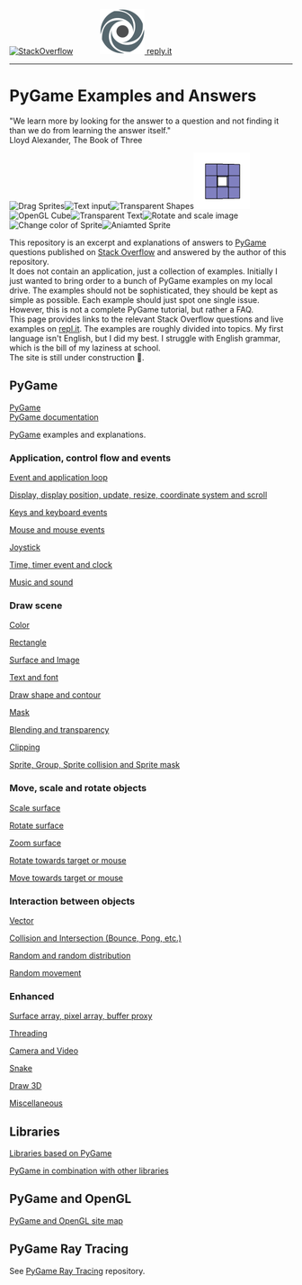 [![StackOverflow](https://stackexchange.com/users/flair/7322082.png)](https://stackoverflow.com/users/5577765/rabbid76?tab=profile) &nbsp;&nbsp;&nbsp;&nbsp;&nbsp;&nbsp;&nbsp;&nbsp;&nbsp;&nbsp; [![reply.it](resource/logo/Repl_it_logo_80.png) reply.it](https://repl.it/repls/folder/PyGame%20Examples)

---

# PyGame Examples and Answers

"We learn more by looking for the answer to a question and not finding it than we do from learning the answer itself."  
Lloyd Alexander, The Book of Three

<img src="https://i.stack.imgur.com/BaFzb.gif" height="100" title="Drag Sprites"><img src="https://i.stack.imgur.com/XDz5b.gif" height="100" title="Text input"><img src="https://i.stack.imgur.com/Zst87.gif" height="100" title="Transparent Shapes"><img src="screenshot/pygame_minimal_3D_depth_sort_1.gif" height="100" title="3D Poylgones"><img src="https://i.stack.imgur.com/Go9Ym.gif" height="100" title="OpenGL Cube"><img src="https://i.stack.imgur.com/nFzbT.gif" height="100" title="Transparent Text"><img src="https://i.stack.imgur.com/yLxBi.gif" height="100" title="Rotate and scale image"><img src="https://i.stack.imgur.com/jTwph.gif" height="100" title="Change color of Sprite"><img src="https://i.stack.imgur.com/SzKwL.gif" height="100" title="Aniamted Sprite">

This repository is an excerpt and explanations of answers to [PyGame](https://www.pygame.org/news) questions published on [Stack Overflow](https://stackoverflow.com/questions/tagged/pygame) and answered by the author of this repository.  
It does not contain an application, just a collection of examples. Initially I just wanted to bring order to a bunch of PyGame examples on my local drive. The examples should not be sophisticated, they should be kept as simple as possible. Each example should just spot one single issue. However, this is not a complete PyGame tutorial, but rather a FAQ.  
This page provides links to the relevant Stack Overflow questions and live examples on [repl.it](https://repl.it/). The examples are roughly divided into topics. My first language isn't English, but I did my best. I struggle with English grammar, which is the bill of my laziness at school.  
The site is still under construction :construction:.

## PyGame

[PyGame](https://www.pygame.org/news)  
[PyGame documentation](https://www.pygame.org/docs/)

[PyGame](https://www.pygame.org/news) examples and explanations.


### Application, control flow and events

[Event and application loop](documentation/pygame/pygame_event_and_application_loop.md)

[Display, display position, update, resize, coordinate system and scroll](documentation/pygame/pygame_display_resize_and_scroll.md)

[Keys and keyboard events](documentation/pygame/pygame_keys_and_keyboard_event.md)

[Mouse and mouse events](documentation/pygame/pygame_mouse_and_mosuse_events.md)

[Joystick](documentation/pygame/pygame_joystick.md)

[Time, timer event and clock](documentation/pygame/pygame_time_and_timer_event.md)

[Music and sound](documentation/pygame/pygame_music_and_sound.md)

### Draw scene

[Color](documentation/pygame/pygame_color.md)

[Rectangle](documentation/pygame/pygame_rectangle.md)

[Surface and Image](documentation/pygame/pygame_surface_and_image.md)

[Text and font](documentation/pygame/pygame_text_and_font.md)

[Draw shape and contour](documentation/pygame/pygame_draw_shape_and_contour.md)

[Mask](documentation/pygame/pygame_mask.md)

[Blending and transparency](documentation/pygame/pygame_blending_and_transaprency.md)

[Clipping](documentation/pygame/pygame_clipping.md)

[Sprite, Group, Sprite collision and Sprite mask](documentation/pygame/pygame_sprite_and_sprite_mask.md)

### Move, scale and rotate objects

[Scale surface](documentation/pygame/pygame_surface_scale.md)

[Rotate surface](documentation/pygame/pygame_surface_rotate.md)

[Zoom surface](documentation/pygame/pygame_surface_zoom.md)

[Rotate towards target or mouse](documentation/pygame/pygame_rotate_towards_target.md)

[Move towards target or mouse](documentation/pygame/pygame_move_towards_target.md)

### Interaction between objects

[Vector](documentation/pygame/pygame_vector_and_reflection.md)

[Collision and Intersection (Bounce, Pong, etc.)](documentation/pygame/pygame_collision_and_intesection.md)

[Random and random distribution](documentation/pygame/pygame_random_and_random_distribution.md)

[Random movement](documentation/pygame/pygame_random_movement.md)

### Enhanced

[Surface array, pixel array, buffer proxy](documentation/pygame/pygame_surfacearray_pixelarray_and_bufferproxy.md)

[Threading](documentation/pygame/pygame_threading.md)

[Camera and Video](documentation/pygame/pygame_camera_and_video.md)

[Snake](documentation/pygame/pygame_snake.md)

[Draw 3D](documentation/pygame/pygame_3D.md)

[Miscellaneous](documentation/pygame/pygame_miscellaneous.md)

## Libraries

[Libraries based on PyGame](documentation/pygame/pygame_dependent_libraries.md)

[PyGame in combination with other libraries](documentation/pygame/pygame_and_othere_libraries.md)

## PyGame and OpenGL

[PyGame and OpenGL site map](documentation/pygame_opengl/pygame_opengl__site_map.md)

## PyGame Ray Tracing

See [PyGame Ray Tracing](https://github.com/Rabbid76/PyGameRayTracing) repository.
